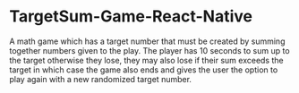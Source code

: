 # TargetSum-Game-React-Native
A math game which has a target number that must be created by summing together numbers given to the play. The player has 10 seconds to sum up to the target otherwise they lose, they may also lose if their sum exceeds the target in which case the game also ends and gives the user the option to play again with a new randomized target number.
